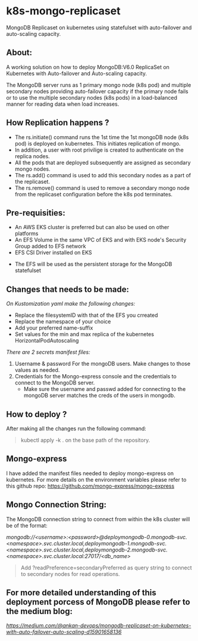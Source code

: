 # k8s-mongo-replicaset
MongoDB Replicaset on kubernetes using statefulset with auto-failover and  auto-scaling capacity.

## About:

A working solution on how to deploy MongoDB:V6.0 ReplicaSet on Kubernetes with Auto-failover and Auto-scaling capacity.

The MongoDB server runs as 1 primary mongo node (k8s pod) and multiple secondary nodes providing auto-failover capacity if the primary node fails or to use the multiple secondary nodes (k8s pods) in a load-balanced manner for reading data when load increases.


## How Replication happens ?

+ The rs.initiate() command runs the 1st time the 1st mongoDB node (k8s pod) is deployed on kubernetes. This initiates replication of mongo.
+ In addition, a user with root privilige is created to authenticate on the replica nodes.
+ All the pods that are deployed subsequently are assigned as secondary mongo nodes.
+ The rs.add() command is used to add this secondary nodes as a part of the replicaset.
+ The rs.remove() command is used to remove a secondary mongo node from the replicaset configuration before the k8s pod terminates.


## Pre-requisities:

+ An AWS EKS cluster is preferred but can also be used on other platforms
+ An EFS Volume in the same VPC of EKS and with EKS node's Security Group added to EFS network
+ EFS CSI Driver installed on EKS

* The EFS will be used as the persistent storage for the MongoDB statefulset

## Changes that needs to be made:

_On Kustomization yaml make the following changes:_
+ Replace the filesystemID with that of the EFS you crreated
+ Replace the namespace of your choice
+ Add your preferred name-suffix
+ Set values for the min and max replica of the kubernetes HorizontalPodAutoscaling

_There are 2 secrets manifest files:_
1. Username & password For the mongoDB users. Make changes to those values as needed.
2. Credentials for the Mongo-express console and the credentials to connect to the MongoDB server.
   + Make sure the username and passwd added for connecting to the mongoDB server matches the creds of the users in mongodb.


## How to deploy ?

After making all the changes run the following command:
> kubectl apply -k .
on the base path of the repository.


## Mongo-express

I have added the manifest files needed to deploy mongo-express on kubernetes.
For more details on the environment variables please refer to this github repo:
https://github.com/mongo-express/mongo-express


## Mongo Connection String:

The MongoDB connection string to connect from within the k8s cluster will be of the format:

_mongodb://\<username\>:\<password\>@deploymongodb-0.mongodb-svc.\<namespace\>.svc.cluster.local,deploymongodb-1.mongodb-svc.\<namespace\>.svc.cluster.local,deploymongodb-2.mongodb-svc.\<namespace\>.svc.cluster.local:27017/<db_name>_

> Add ?readPreference=secondaryPreferred as query string to connect to secondary nodes for read operations.


## For more detailed understanding of this deployment porcess of MongoDB please refer to the medium blog:

_https://medium.com/@ankan-devops/mongodb-replicaset-on-kubernetes-with-auto-failover-auto-scaling-d15901658136_
